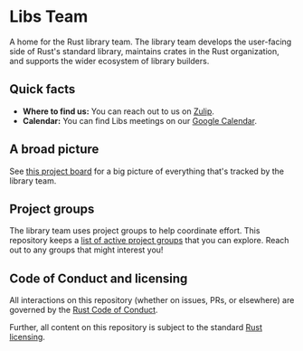 # Libs Team

A home for the Rust library team. The library team develops the user-facing side
of Rust's standard library, maintains crates in the Rust organization, and
supports the wider ecosystem of library builders.

## Quick facts

- **Where to find us:** You can reach out to us on [Zulip](https://rust-lang.zulipchat.com).
- **Calendar:** You can find Libs meetings on our [Google Calendar](https://calendar.google.com/calendar/embed?src=9kuu8evq4eh6uacm262k0phri8%40group.calendar.google.com).

## A broad picture

See [this project board](https://github.com/rust-lang/libs-team/projects/2) for a big picture of everything that's tracked by the library team.

## Project groups

The library team uses project groups to help coordinate effort.
This repository keeps a [list of active project groups](https://github.com/rust-lang/libs-team/issues?q=is%3Aissue+is%3Aopen+label%3Aproject-group) that you can explore.
Reach out to any groups that might interest you!

## Code of Conduct and licensing

All interactions on this repository (whether on issues, PRs, or
elsewhere) are governed by the [Rust Code of
Conduct](CODE_OF_CONDUCT.md).

Further, all content on this repository is subject to the standard
[Rust](LICENSE-MIT) [licensing](LICENSE-APACHE).
